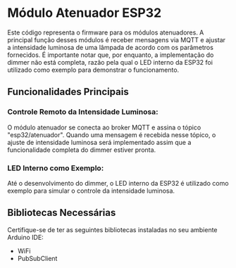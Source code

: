 # Módulo Atenuador ESP32

Este código representa o firmware para os módulos atenuadores. A principal função desses módulos é receber mensagens via MQTT e ajustar a intensidade luminosa de uma lâmpada de acordo com os parâmetros fornecidos. É importante notar que, por enquanto, a implementação do dimmer não está completa, razão pela qual o LED interno da ESP32 foi utilizado como exemplo para demonstrar o funcionamento.

## Funcionalidades Principais

### Controle Remoto da Intensidade Luminosa:
O módulo atenuador se conecta ao broker MQTT e assina o tópico "esp32/atenuador". Quando uma mensagem é recebida nesse tópico, o ajuste de intensidade luminosa será implementado assim que a funcionalidade completa do dimmer estiver pronta.

### LED Interno como Exemplo:
Até o desenvolvimento do dimmer, o LED interno da ESP32 é utilizado como exemplo para simular o controle da intensidade luminosa.

## Bibliotecas Necessárias

Certifique-se de ter as seguintes bibliotecas instaladas no seu ambiente Arduino IDE:

  * WiFi
  * PubSubClient
